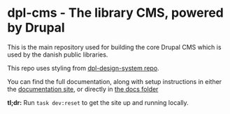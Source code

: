 # dpl-cms - The library CMS, powered by Drupal

This is the main repository used for building the core Drupal CMS which is used
by the danish public libraries.

This repo uses styling from
[dpl-design-system repo](https://github.com/danskernesdigitalebibliotek/dpl-design-system/).

You can find the full documentation, along with setup instructions in either the
[documentation site](https://danskernesdigitalebibliotek.github.io/dpl-docs/DPL-CMS/),
or directly in [the docs folder](docs/)

**tl;dr:** Run `task dev:reset` to get the site up and running locally.
